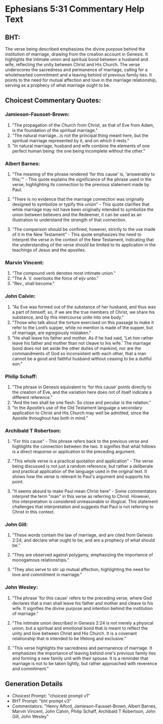 # Ephesians 5:31 Commentary Help Text

## BHT:
The verse being described emphasizes the divine purpose behind the institution of marriage, drawing from the creation account in Genesis. It highlights the intimate union and spiritual bond between a husband and wife, reflecting the unity between Christ and His Church. The verse underscores the sacredness and permanence of marriage, calling for a wholehearted commitment and a leaving behind of previous family ties. It points to the need for mutual affection and love in the marriage relationship, serving as a prophecy of what marriage ought to be.

## Choicest Commentary Quotes:
### Jamieson-Fausset-Brown:
1. "The propagation of the Church from Christ, as that of Eve from Adam, is the foundation of the spiritual marriage."
2. "The natural marriage...is not the principal thing meant here, but the spiritual marriage represented by it, and on which it rests."
3. "In natural marriage, husband and wife combine the elements of one perfect human being: the one being incomplete without the other."

### Albert Barnes:
1. "The meaning of the phrase rendered 'for this cause' is, 'answerably to this;'" - This quote explains the significance of the phrase used in the verse, highlighting its connection to the previous statement made by Paul.

2. "There is no evidence that the marriage connection was originally designed to symbolize or typify this union" - This quote clarifies that while marriage may not have been originally intended to symbolize the union between believers and the Redeemer, it can be used as an illustration to understand the strength of that connection.

3. "The comparison should be confined, however, strictly to the use made of it in the New Testament" - This quote emphasizes the need to interpret the verse in the context of the New Testament, indicating that the understanding of the verse should be limited to its application in the teachings of Jesus and the apostles.

### Marvin Vincent:
1. "The compound verb denotes most intimate union."
2. "The A. V. overlooks the force of eijv unto."
3. "Rev., shall become."

### John Calvin:
1. "As Eve was formed out of the substance of her husband, and thus was a part of himself; so, if we are the true members of Christ, we share his substance, and by this intercourse unite into one body."
2. "Those who talk about the torture exercised on this passage to make it refer to the Lord’s supper, while no mention is made of the supper, but of marriage, are egregiously mistaken."
3. "He shall leave his father and mother. As if he had said, 'Let him rather leave his father and mother than not cleave to his wife.' The marriage bond does not set aside the other duties of mankind, nor are the commandments of God so inconsistent with each other, that a man cannot be a good and faithful husband without ceasing to be a dutiful son."

### Philip Schaff:
1. "The phrase in Genesis equivalent to ‘for this cause’ points directly to the creation of Eve, and the variation here does not of itself indicate a different reference."
2. "And the two shall be one flesh. So close and peculiar is the relation."
3. "In the Apostle’s use of the Old Testament language a secondary application to Christ and His Church may well be admitted, since the Apostle throughout has both in mind."

### Archibald T Robertson:
1. "For this cause" - This phrase refers back to the previous verse and highlights the connection between the two. It signifies that what follows is a direct response or application to the preceding argument.

2. "This whole verse is a practical quotation and application" - The verse being discussed is not just a random reference, but rather a deliberate and practical application of the language used in the original text. It shows how the verse is relevant to Paul's argument and supports his point.

3. "It seems absurd to make Paul mean Christ here" - Some commentators interpret the term "man" in this verse as referring to Christ. However, this interpretation is considered unreasonable or illogical. This statement challenges that interpretation and suggests that Paul is not referring to Christ in this context.

### John Gill:
1. "These words contain the law of marriage, and are cited from Genesis 2:24; and declare what ought to be, and are a prophecy of what should be." 

2. "They are observed against polygamy, emphasizing the importance of monogamous relationships." 

3. "They also serve to stir up mutual affection, highlighting the need for love and commitment in marriage."

### John Wesley:
1. "The phrase 'for this cause' refers to the preceding verse, where God declares that a man shall leave his father and mother and cleave to his wife. It signifies the divine purpose and intention behind the institution of marriage."

2. "The intimate union described in Genesis 2:24 is not merely a physical union, but a spiritual and emotional bond that is meant to reflect the unity and love between Christ and His Church. It is a covenant relationship that is intended to be lifelong and exclusive."

3. "This verse highlights the sacredness and permanence of marriage. It emphasizes the importance of leaving behind one's previous family ties and forming a new family unit with their spouse. It is a reminder that marriage is not to be taken lightly, but rather approached with reverence and commitment."


## Generation Details
- Choicest Prompt: "choicest prompt v1"
- BHT Prompt: "bht prompt v3"
- Commentators: "Henry Alford, Jamieson-Fausset-Brown, Albert Barnes, Marvin Vincent, John Calvin, Philip Schaff, Archibald T Robertson, John Gill, John Wesley"
